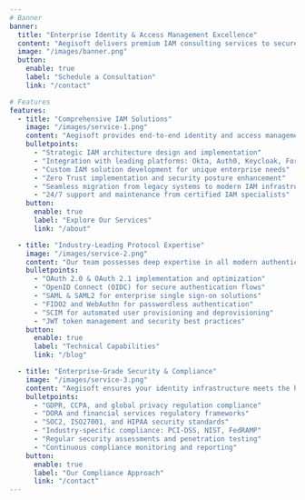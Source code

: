 ```yaml
---
# Banner
banner:
  title: "Enterprise Identity & Access Management Excellence"
  content: "Aegisoft delivers premium IAM consulting services to secure, optimize, and transform your enterprise identity infrastructure. Our elite team of experts brings decades of experience to solve your most complex identity challenges."
  image: "/images/banner.png"
  button:
    enable: true
    label: "Schedule a Consultation"
    link: "/contact"

# Features
features:
  - title: "Comprehensive IAM Solutions"
    image: "/images/service-1.png"
    content: "Aegisoft provides end-to-end identity and access management services tailored to your enterprise's unique requirements and security posture."
    bulletpoints:
      - "Strategic IAM architecture design and implementation"
      - "Integration with leading platforms: Okta, Auth0, Keycloak, ForgeRock, and more"
      - "Custom IAM solution development for unique enterprise needs"
      - "Zero Trust implementation and security posture enhancement"
      - "Seamless migration from legacy systems to modern IAM infrastructure"
      - "24/7 support and maintenance from certified IAM specialists"
    button:
      enable: true
      label: "Explore Our Services"
      link: "/about"

  - title: "Industry-Leading Protocol Expertise"
    image: "/images/service-2.png"
    content: "Our team possesses deep expertise in all modern authentication and authorization protocols, ensuring seamless integration across your technology stack."
    bulletpoints:
      - "OAuth 2.0 & OAuth 2.1 implementation and optimization"
      - "OpenID Connect (OIDC) for secure authentication flows"
      - "SAML & SAML2 for enterprise single sign-on solutions"
      - "FIDO2 and WebAuthn for passwordless authentication"
      - "SCIM for automated user provisioning and deprovisioning"
      - "JWT token management and security best practices"
    button:
      enable: true
      label: "Technical Capabilities"
      link: "/blog"

  - title: "Enterprise-Grade Security & Compliance"
    image: "/images/service-3.png"
    content: "Aegisoft ensures your identity infrastructure meets the highest security standards and complies with relevant regulations across industries and regions."
    bulletpoints:
      - "GDPR, CCPA, and global privacy regulation compliance"
      - "DORA and financial services regulatory frameworks"
      - "SOC2, ISO27001, and HIPAA security standards"
      - "Industry-specific compliance: PCI-DSS, NIST, FedRAMP"
      - "Regular security assessments and penetration testing"
      - "Continuous compliance monitoring and reporting"
    button:
      enable: true
      label: "Our Compliance Approach"
      link: "/contact"
---
```

